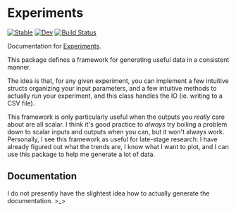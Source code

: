 # Experiments

[![Stable](https://img.shields.io/badge/docs-stable-blue.svg)](https://kmsherbertvt.github.io/Experiments.jl/stable/)
[![Dev](https://img.shields.io/badge/docs-dev-blue.svg)](https://kmsherbertvt.github.io/Experiments.jl/dev/)
[![Build Status](https://github.com/kmsherbertvt/Experiments.jl/actions/workflows/CI.yml/badge.svg?branch=main)](https://github.com/kmsherbertvt/Experiments.jl/actions/workflows/CI.yml?query=branch%3Amain)

Documentation for [Experiments](https://github.com/kmsherbertvt/Experiments.jl).

This package defines a framework for generating useful data in a consistent manner.

The idea is that, for any given experiment,
    you can implement a few intuitive structs organizing your input parameters,
    and a few intuitive methods to actually *run* your experiment,
    and this class handles the IO (ie. writing to a CSV file).

This framework is only particularly useful
    when the outputs you *really* care about are all scalar.
I think it's good practice to *always* try boiling a problem down
    to scalar inputs and outputs when you can,
    but it won't always work.
Personally, I see this framework as useful for late-stage research:
    I have already figured out what the trends are,
    I know what I want to plot,
    and I can use this package to help me generate a lot of data.

## Documentation
I do not presently have the slightest idea how to actually generate the documentation. >_>